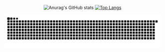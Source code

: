 <div align="center">
  
  ![Anurag's GitHub stats](https://github-readme-stats.vercel.app/api?username=faveroo&show_icons=true&theme=dark)  [![Top Langs](https://github-readme-stats.vercel.app/api/top-langs/?username=faveroo&hide=html,css&layout=compact&theme=dark)](https://github.com/anuraghazra/github-readme-stats)
  
 ![Snake animation](https://github.com/Hyogaherking/Hyogaherking/blob/output/github-contribution-grid-snake.svg)
</div>

